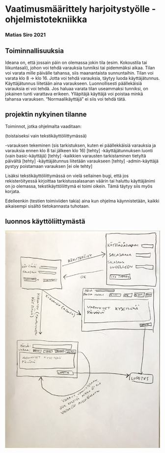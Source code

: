 # Vaatimusmäärittely harjoitystyölle - ohjelmistotekniikka  

### Matias Siro 2021 

 

## Toiminnallisuuksia 

Ideana on, että jossain päin on olemassa jokin tila (esim. Kokoustila tai liikuntasali), johon voi
tehdä varauksia tunniksi tai pidemmäksi aikaa. Tilan voi varata mille päivälle tahansa, siis
maanantaista sunnuntaihin. Tilan voi varata klo 8 -> klo 16. Jotta voi tehdä varauksia, täytyy luoda
käyttäjätunnus. Käyttäjätunnus liitetään aina varaukseen. Luonnollisesti päällekäisiä varauksia
ei voi tehdä. Jos haluaa varata tilan useammaksi tunniksi, on jokainen tunti varattava erikeen.
Ylläpitäjä käyttäjä voi poistaa minkä tahansa varauksen. “Normaalikäyttäjä” ei siis voi tehdä tätä.  

## projektin nykyinen tilanne

Toiminnot, jotka ohjelmalta vaaditaan:    

(toistaiseksi vain tekstikäyttöliittymässä)    

-varauksen tekeminen (sis tarkistuksen, kuten ei päällekkäisiä varauksia ja varauksia ennen klo 8 tai jälkeen klo 16)  [tehty]
-käyttäjätunnuksen luonti (vain basic-käyttäjä) [tehty]
-kaikkien varausten tarkistaminen tietyltä päivältä [tehty]
-käyttäjätunnus liitetään varaukseen [tehty]
-admin-käyttäjä pystyy poistamaan varauksen [ei ole tehty]    

Lisäksi tekstikäyttöliittymässä on vielä sellainen bugi, että jos rekisteröityessä
kirjoittaa tarkistussalasanan väärin tai haluttu käyttäjänimi on jo olemassa, tekstikäyttöliittymä
ei toimi oikein. Tämä täytyy siis myös korjata.    

Edelleenkin (testien toimiviiden takia) aina kun ohjelma käynnistetään, kaikki aikaisempi sisältö tietokannasta tuhotaan.  

## luonnos käyttöliittymästä

![kuvaluonnos käyttöliittymästä](https://github.com/masiro918/ot-harjoitustyo/blob/master/luonnos_kayttoliittymasta.jpg)  
